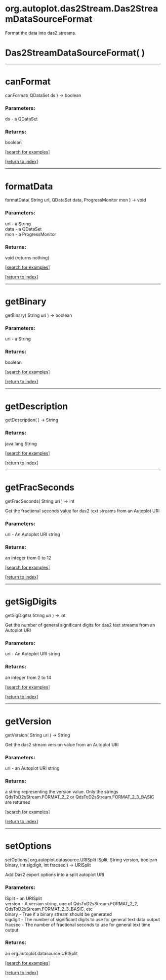 # org.autoplot.das2Stream.Das2StreamDataSourceFormat

Format the data into das2 streams.

# Das2StreamDataSourceFormat( )


***
<a name="canFormat"></a>
# canFormat
canFormat( QDataSet ds ) &rarr; boolean



### Parameters:
ds - a QDataSet

### Returns:
boolean


<a href="https://github.com/autoplot/dev/search?q=canFormat&unscoped_q=canFormat">[search for examples]</a>

<a href="https://github.com/autoplot/documentation/blob/master/javadoc/index-all.md">[return to index]</a>

***
<a name="formatData"></a>
# formatData
formatData( String url, QDataSet data, ProgressMonitor mon ) &rarr; void



### Parameters:
url - a String
<br>data - a QDataSet
<br>mon - a ProgressMonitor

### Returns:
void (returns nothing)


<a href="https://github.com/autoplot/dev/search?q=formatData&unscoped_q=formatData">[search for examples]</a>

<a href="https://github.com/autoplot/documentation/blob/master/javadoc/index-all.md">[return to index]</a>

***
<a name="getBinary"></a>
# getBinary
getBinary( String uri ) &rarr; boolean



### Parameters:
uri - a String

### Returns:
boolean


<a href="https://github.com/autoplot/dev/search?q=getBinary&unscoped_q=getBinary">[search for examples]</a>

<a href="https://github.com/autoplot/documentation/blob/master/javadoc/index-all.md">[return to index]</a>

***
<a name="getDescription"></a>
# getDescription
getDescription(  ) &rarr; String



### Returns:
java.lang.String


<a href="https://github.com/autoplot/dev/search?q=getDescription&unscoped_q=getDescription">[search for examples]</a>

<a href="https://github.com/autoplot/documentation/blob/master/javadoc/index-all.md">[return to index]</a>

***
<a name="getFracSeconds"></a>
# getFracSeconds
getFracSeconds( String uri ) &rarr; int

Get the fractional seconds value for das2 text streams from an Autoplot URI

### Parameters:
uri - An Autoplot URI string

### Returns:
an integer from 0 to 12

<a href="https://github.com/autoplot/dev/search?q=getFracSeconds&unscoped_q=getFracSeconds">[search for examples]</a>

<a href="https://github.com/autoplot/documentation/blob/master/javadoc/index-all.md">[return to index]</a>

***
<a name="getSigDigits"></a>
# getSigDigits
getSigDigits( String uri ) &rarr; int

Get the number of general significant digits for das2 text streams from an 
 Autoplot URI

### Parameters:
uri - An Autoplot URI string

### Returns:
an integer from 2 to 14

<a href="https://github.com/autoplot/dev/search?q=getSigDigits&unscoped_q=getSigDigits">[search for examples]</a>

<a href="https://github.com/autoplot/documentation/blob/master/javadoc/index-all.md">[return to index]</a>

***
<a name="getVersion"></a>
# getVersion
getVersion( String uri ) &rarr; String

Get the das2 stream version value from an Autoplot URI

### Parameters:
uri - an Autoplot URI string

### Returns:
a string representing the version value.  Only the strings
         QdsToD2sStream.FORMAT_2_2 or QdsToD2sStream.FORMAT_2_3_BASIC are returned

<a href="https://github.com/autoplot/dev/search?q=getVersion&unscoped_q=getVersion">[search for examples]</a>

<a href="https://github.com/autoplot/documentation/blob/master/javadoc/index-all.md">[return to index]</a>

***
<a name="setOptions"></a>
# setOptions
setOptions( org.autoplot.datasource.URISplit lSplit, String version, boolean binary, int sigdigit, int fracsec ) &rarr; URISplit

Add Das2 export options into a split autoplot URI

### Parameters:
lSplit - an URISplit
<br>version - A version string, one of QdsToD2sStream.FORMAT_2_2, 
                QdsToD2sStream.FORMAT_2_3_BASIC, etc
<br>binary - True if a binary stream should be generated
<br>sigdigit - The number of significant digits to use for general text data output
<br>fracsec - The number of fractional seconds to use for general text time output

### Returns:
an org.autoplot.datasource.URISplit


<a href="https://github.com/autoplot/dev/search?q=setOptions&unscoped_q=setOptions">[search for examples]</a>

<a href="https://github.com/autoplot/documentation/blob/master/javadoc/index-all.md">[return to index]</a>

